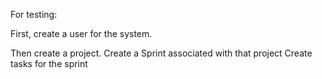 For testing:

First, create a user for the system.

Then create a project.
Create a Sprint associated with that project
Create tasks for the sprint